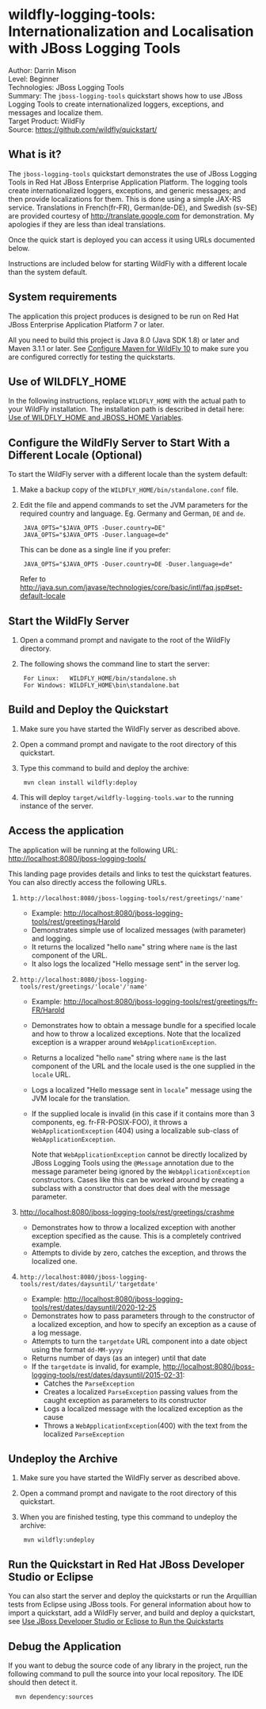 wildfly-logging-tools: Internationalization and Localisation with JBoss Logging Tools
======================
Author: Darrin Mison  
Level: Beginner  
Technologies: JBoss Logging Tools  
Summary: The `jboss-logging-tools` quickstart shows how to use JBoss Logging Tools to create internationalized loggers, exceptions, and messages and localize them.  
Target Product: WildFly  
Source: <https://github.com/wildfly/quickstart/>  

What is it?
------------

The `jboss-logging-tools` quickstart demonstrates the use of JBoss Logging Tools in Red Hat JBoss Enterprise Application Platform. The logging tools create internationalized loggers, exceptions, and generic messages; and then provide localizations for them. This is done using a simple JAX-RS service. Translations in French(fr-FR), German(de-DE), and Swedish (sv-SE) are provided courtesy of <http://translate.google.com> for demonstration. My apologies if they are less than ideal translations.

Once the quick start is deployed you can access it using URLs documented below.

Instructions are included below for starting WildFly with a different locale than the system default.


System requirements
-------------------

The application this project produces is designed to be run on Red Hat JBoss Enterprise Application Platform 7 or later. 

All you need to build this project is Java 8.0 (Java SDK 1.8) or later and Maven 3.1.1 or later. See [Configure Maven for WildFly 10](https://github.com/jboss-developer/jboss-developer-shared-resources/blob/master/guides/CONFIGURE_MAVEN_JBOSS_EAP7.md#configure-maven-to-build-and-deploy-the-quickstarts) to make sure you are configured correctly for testing the quickstarts.


Use of WILDFLY_HOME
---------------

In the following instructions, replace `WILDFLY_HOME` with the actual path to your WildFly installation. The installation path is described in detail here: [Use of WILDFLY_HOME and JBOSS_HOME Variables](https://github.com/jboss-developer/jboss-developer-shared-resources/blob/master/guides/USE_OF_EAP7_HOME.md#use-of-eap_home-and-jboss_home-variables).


Configure the WildFly Server to Start With a Different Locale (Optional)
---------------

To start the WildFly server with a different locale than the system default:

1. Make a backup copy of the `WILDFLY_HOME/bin/standalone.conf` file.
2. Edit the file and append commands to set the JVM parameters for the required country and language.
   Eg. Germany and German, `DE` and `de`.
    
        JAVA_OPTS="$JAVA_OPTS -Duser.country=DE"
        JAVA_OPTS="$JAVA_OPTS -Duser.language=de"
   This can be done as a single line if you prefer:

        JAVA_OPTS="$JAVA_OPTS -Duser.country=DE -Duser.language=de"   

   Refer to <http://java.sun.com/javase/technologies/core/basic/intl/faq.jsp#set-default-locale>
      

Start the WildFly Server
-------------------------

1. Open a command prompt and navigate to the root of the WildFly directory.
2. The following shows the command line to start the server:

        For Linux:   WILDFLY_HOME/bin/standalone.sh
        For Windows: WILDFLY_HOME\bin\standalone.bat

 
Build and Deploy the Quickstart
-------------------------

1. Make sure you have started the WildFly server as described above.
2. Open a command prompt and navigate to the root directory of this quickstart.
3. Type this command to build and deploy the archive:

        mvn clean install wildfly:deploy

4. This will deploy `target/wildfly-logging-tools.war` to the running instance of the server.


Access the application 
---------------------

The application will be running at the following URL: <http://localhost:8080/jboss-logging-tools/>

This landing page provides details and links to test the quickstart features. You can also directly access the following URLs.

1.  `http://localhost:8080/jboss-logging-tools/rest/greetings/'name'` 
    * Example:  <http://localhost:8080/jboss-logging-tools/rest/greetings/Harold>
    * Demonstrates simple use of localized messages (with parameter) and logging.
    * It returns the localized "hello `name`" string where `name` is the last component of the URL.
    * It also logs the localized "Hello message sent" in the server log.

2. `http://localhost:8080/jboss-logging-tools/rest/greetings/'locale'/'name'`
    * Example: <http://localhost:8080/jboss-logging-tools/rest/greetings/fr-FR/Harold>
    * Demonstrates how to obtain a message bundle for a specified locale and how to throw a localized exceptions. Note that the localized exception is a wrapper around `WebApplicationException`.
    * Returns a localized "hello `name`" string where `name` is the last component of the URL and the locale used is the one supplied in the `locale` URL.
    * Logs a localized "Hello message sent in `locale`" message using the JVM locale for the translation.
    * If the supplied locale is invalid (in this case if it contains more than 3 components, eg. fr-FR-POSIX-FOO), it throws a `WebApplicationException` (404) using a localizable sub-class of `WebApplicationException`.
   
      Note that `WebApplicationException` cannot be directly localized by JBoss Logging Tools using the `@Message` annotation due to the message parameter being ignored by the `WebApplicationException` constructors. Cases like this can be worked around by creating a subclass with a constructor that does deal with the message parameter.
   
3. <http://localhost:8080/jboss-logging-tools/rest/greetings/crashme>
    * Demonstrates how to throw a localized exception with another exception specified as the cause.  This is a completely contrived example.
    * Attempts to divide by zero, catches the exception, and throws the localized one.
   
4. `http://localhost:8080/jboss-logging-tools/rest/dates/daysuntil/'targetdate'`
    * Example: <http://localhost:8080/jboss-logging-tools/rest/dates/daysuntil/2020-12-25>
    * Demonstrates how to pass parameters through to the constructor of a localized exception, and how to specify an exception as a cause of a log message. 
    * Attempts to turn the `targetdate` URL component into a date object using the format `dd-MM-yyyy`
    * Returns number of days (as an integer) until that date
    * If the `targetdate` is invalid, for example, <http://localhost:8080/jboss-logging-tools/rest/dates/daysuntil/2015-02-31>:
        * Catches the `ParseException`
        * Creates a localized `ParseException` passing values from the caught exception as parameters to its constructor
        * Logs a localized message with the localized exception as the cause
        * Throws a `WebApplicationException`(400) with the text from the localized `ParseException`


Undeploy the Archive
--------------------

1. Make sure you have started the WildFly server as described above.
2. Open a command prompt and navigate to the root directory of this quickstart.
3. When you are finished testing, type this command to undeploy the archive:

        mvn wildfly:undeploy

Run the Quickstart in Red Hat JBoss Developer Studio or Eclipse
-------------------------------------
You can also start the server and deploy the quickstarts or run the Arquillian tests from Eclipse using JBoss tools. For general information about how to import a quickstart, add a WildFly server, and build and deploy a quickstart, see [Use JBoss Developer Studio or Eclipse to Run the Quickstarts](https://github.com/jboss-developer/jboss-developer-shared-resources/blob/master/guides/USE_JBDS.md#use-jboss-developer-studio-or-eclipse-to-run-the-quickstarts) 


Debug the Application
------------------------------------

If you want to debug the source code of any library in the project, run the following command to pull the source into your local repository. The IDE should then detect it.

      mvn dependency:sources
     


